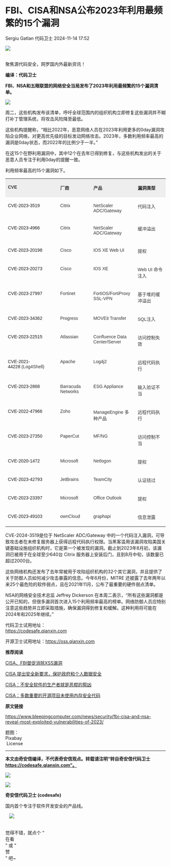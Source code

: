#  FBI、CISA和NSA公布2023年利用最频繁的15个漏洞   
Sergiu Gatlan  代码卫士   2024-11-14 17:52  
  
![](https://mmbiz.qpic.cn/mmbiz_gif/Az5ZsrEic9ot90z9etZLlU7OTaPOdibteeibJMMmbwc29aJlDOmUicibIRoLdcuEQjtHQ2qjVtZBt0M5eVbYoQzlHiaw/640?wx_fmt=gif "")  
  
   
聚焦源代码安全，网罗国内外最新资讯！  
  
**编译：代码卫士**  
  
**FBI、NSA和五眼联盟的网络安全当局发布了2023年利用最频繁的15个漏洞清单。**  
  
![](https://mmbiz.qpic.cn/mmbiz_gif/oBANLWYScMThvc6hHEPK2mVsoTrPovNhmUSZ4AFWnfOACtXetIsfWQqdOKLg4Zb6Uc0V1geyPbSXr65RCrXyiaw/640?wx_fmt=gif&from=appmsg "")  
  
  
周二，这些机构发布该清单，呼吁全球范围内的组织机构立即修复这些漏洞并不糊打补丁管理系统，将攻击风险降至最低。  
  
这些机构提醒称，“相比2022年，恶意网络人员在2023年利用更多的0day漏洞攻陷企业网络，对更高优先级的目标发动网络攻击。2023年，多数利用频率最高的漏洞是0day状态，而2022年的比例少于一半。”  
  
在这15个在野利用漏洞中，其中12个在去年已得到修复，与这些机构发出的关于恶意人员专注于利用0day的提醒一致。  
  
利用频率最高的15个漏洞如下。  
  
<table><tbody><tr><td valign="top" style="border-color: rgb(29, 54, 82);background: rgb(238, 238, 238);" width="161"><p style="text-align:left;"><span style="font-size:14px;"><strong><span style="color: rgb(51, 51, 51);font-family: Arial, sans-serif;">CVE</span></strong></span></p></td><td valign="top" style="border-top-color: rgb(29, 54, 82);border-right-color: rgb(29, 54, 82);border-bottom-color: rgb(29, 54, 82);border-left: none;background: rgb(238, 238, 238);" width="97"><p><span style="font-size:14px;"><strong><span style="color: rgb(51, 51, 51);">厂商</span></strong></span></p></td><td valign="top" style="border-top-color: rgb(29, 54, 82);border-right-color: rgb(29, 54, 82);border-bottom-color: rgb(29, 54, 82);border-left: none;background: rgb(238, 238, 238);" width="126"><p><span style="font-size:14px;"><strong><span style="color: rgb(51, 51, 51);">产品</span></strong></span></p></td><td valign="top" style="border-top-color: rgb(29, 54, 82);border-right-color: rgb(29, 54, 82);border-bottom-color: rgb(29, 54, 82);border-left: none;background: rgb(238, 238, 238);" width="79"><p><span style="font-size:14px;"><strong><span style="font-family: 等线;">漏洞类型</span></strong></span></p></td></tr><tr><td valign="top" style="border-right-color: rgb(29, 54, 82);border-bottom-color: rgb(29, 54, 82);border-left-color: rgb(29, 54, 82);border-top: none;" width="161"><p><span style="font-size: 14px;font-family:Arial, sans-serif;">CVE-2023-3519</span></p></td><td valign="top" style="border-top: none;border-left: none;border-bottom-color: rgb(29, 54, 82);border-right-color: rgb(29, 54, 82);" width="92"><p><span style="color: rgb(51, 51, 51);font-size: 14px;font-family:Arial, sans-serif;">Citrix</span></p></td><td valign="top" style="border-top: none;border-left: none;border-bottom-color: rgb(29, 54, 82);border-right-color: rgb(29, 54, 82);" width="126"><p><span style="color: rgb(51, 51, 51);font-size: 14px;font-family:Arial, sans-serif;">NetScaler ADC/Gateway</span></p></td><td valign="top" style="border-top: none;border-left: none;border-bottom-color: rgb(29, 54, 82);border-right-color: rgb(29, 54, 82);" width="99"><p><span style="color: rgb(51, 51, 51);font-size: 14px;">代码注入</span></p></td></tr><tr><td valign="top" style="border-right-color: rgb(29, 54, 82);border-bottom-color: rgb(29, 54, 82);border-left-color: rgb(29, 54, 82);border-top: none;" width="161"><p><span style="font-size: 14px;font-family:Arial, sans-serif;">CVE-2023-4966</span></p></td><td valign="top" style="border-top: none;border-left: none;border-bottom-color: rgb(29, 54, 82);border-right-color: rgb(29, 54, 82);" width="92"><p><span style="color: rgb(51, 51, 51);font-size: 14px;font-family:Arial, sans-serif;">Citrix</span></p></td><td valign="top" style="border-top: none;border-left: none;border-bottom-color: rgb(29, 54, 82);border-right-color: rgb(29, 54, 82);" width="126"><p><span style="color: rgb(51, 51, 51);font-size: 14px;font-family:Arial, sans-serif;">NetScaler ADC/Gateway</span></p></td><td valign="top" style="border-top: none;border-left: none;border-bottom-color: rgb(29, 54, 82);border-right-color: rgb(29, 54, 82);" width="99"><p><span style="color: rgb(51, 51, 51);font-size: 14px;">缓冲溢出</span></p></td></tr><tr><td valign="top" style="border-right-color: rgb(29, 54, 82);border-bottom-color: rgb(29, 54, 82);border-left-color: rgb(29, 54, 82);border-top: none;" width="161"><p><span style="font-size: 14px;font-family:Arial, sans-serif;">CVE-2023-20198</span></p></td><td valign="top" style="border-top: none;border-left: none;border-bottom-color: rgb(29, 54, 82);border-right-color: rgb(29, 54, 82);" width="92"><p><span style="color: rgb(51, 51, 51);font-size: 14px;font-family:Arial, sans-serif;">Cisco</span></p></td><td valign="top" style="border-top: none;border-left: none;border-bottom-color: rgb(29, 54, 82);border-right-color: rgb(29, 54, 82);" width="126"><p><span style="color: rgb(51, 51, 51);font-size: 14px;font-family:Arial, sans-serif;">IOS XE Web UI</span></p></td><td valign="top" style="border-top: none;border-left: none;border-bottom-color: rgb(29, 54, 82);border-right-color: rgb(29, 54, 82);" width="99"><p><span style="color: rgb(51, 51, 51);font-size: 14px;">提权</span></p></td></tr><tr><td valign="top" style="border-right-color: rgb(29, 54, 82);border-bottom-color: rgb(29, 54, 82);border-left-color: rgb(29, 54, 82);border-top: none;" width="161"><p><span style="font-size: 14px;font-family:Arial, sans-serif;">CVE-2023-20273</span></p></td><td valign="top" style="border-top: none;border-left: none;border-bottom-color: rgb(29, 54, 82);border-right-color: rgb(29, 54, 82);" width="92"><p><span style="color: rgb(51, 51, 51);font-size: 14px;font-family:Arial, sans-serif;">Cisco</span></p></td><td valign="top" style="border-top: none;border-left: none;border-bottom-color: rgb(29, 54, 82);border-right-color: rgb(29, 54, 82);" width="126"><p><span style="color: rgb(51, 51, 51);font-size: 14px;font-family:Arial, sans-serif;">IOS XE</span></p></td><td valign="top" style="border-top: none;border-left: none;border-bottom-color: rgb(29, 54, 82);border-right-color: rgb(29, 54, 82);" width="99"><p><span style="font-size:14px;"><span style="color: rgb(51, 51, 51);font-family: Arial, sans-serif;">Web UI </span><span style="color: rgb(51, 51, 51);">命令注入</span></span></p></td></tr><tr><td valign="top" style="border-right-color: rgb(29, 54, 82);border-bottom-color: rgb(29, 54, 82);border-left-color: rgb(29, 54, 82);border-top: none;" width="161"><p><span style="font-size: 14px;font-family:Arial, sans-serif;">CVE-2023-27997</span></p></td><td valign="top" style="border-top: none;border-left: none;border-bottom-color: rgb(29, 54, 82);border-right-color: rgb(29, 54, 82);" width="92"><p><span style="color: rgb(51, 51, 51);font-size: 14px;font-family:Arial, sans-serif;">Fortinet</span></p></td><td valign="top" style="border-top: none;border-left: none;border-bottom-color: rgb(29, 54, 82);border-right-color: rgb(29, 54, 82);" width="126"><p><span style="color: rgb(51, 51, 51);font-size: 14px;font-family:Arial, sans-serif;">FortiOS/FortiProxy SSL-VPN</span></p></td><td valign="top" style="border-top: none;border-left: none;border-bottom-color: rgb(29, 54, 82);border-right-color: rgb(29, 54, 82);" width="99"><p><span style="color: rgb(51, 51, 51);font-size: 14px;">基于堆的缓冲溢出</span></p></td></tr><tr><td valign="top" style="border-right-color: rgb(29, 54, 82);border-bottom-color: rgb(29, 54, 82);border-left-color: rgb(29, 54, 82);border-top: none;" width="161"><p><span style="font-size: 14px;font-family:Arial, sans-serif;">CVE-2023-34362</span></p></td><td valign="top" style="border-top: none;border-left: none;border-bottom-color: rgb(29, 54, 82);border-right-color: rgb(29, 54, 82);" width="92"><p><span style="color: rgb(51, 51, 51);font-size: 14px;font-family:Arial, sans-serif;">Progress</span></p></td><td valign="top" style="border-top: none;border-left: none;border-bottom-color: rgb(29, 54, 82);border-right-color: rgb(29, 54, 82);" width="126"><p><span style="color: rgb(51, 51, 51);font-size: 14px;font-family:Arial, sans-serif;">MOVEit Transfer</span></p></td><td valign="top" style="border-top: none;border-left: none;border-bottom-color: rgb(29, 54, 82);border-right-color: rgb(29, 54, 82);" width="99"><p><span style="font-size:14px;"><span style="color: rgb(51, 51, 51);font-family: Arial, sans-serif;">SQL</span><span style="color: rgb(51, 51, 51);">注入</span></span></p></td></tr><tr><td valign="top" style="border-right-color: rgb(29, 54, 82);border-bottom-color: rgb(29, 54, 82);border-left-color: rgb(29, 54, 82);border-top: none;" width="161"><p><span style="font-size: 14px;font-family:Arial, sans-serif;">CVE-2023-22515</span></p></td><td valign="top" style="border-top: none;border-left: none;border-bottom-color: rgb(29, 54, 82);border-right-color: rgb(29, 54, 82);" width="92"><p><span style="color: rgb(51, 51, 51);font-size: 14px;font-family:Arial, sans-serif;">Atlassian</span></p></td><td valign="top" style="border-top: none;border-left: none;border-bottom-color: rgb(29, 54, 82);border-right-color: rgb(29, 54, 82);" width="126"><p><span style="color: rgb(51, 51, 51);font-size: 14px;font-family:Arial, sans-serif;">Confluence Data Center/Server</span></p></td><td valign="top" style="border-top: none;border-left: none;border-bottom-color: rgb(29, 54, 82);border-right-color: rgb(29, 54, 82);" width="99"><p><span style="color: rgb(51, 51, 51);font-size: 14px;">访问控制失效</span></p></td></tr><tr><td valign="top" style="border-right-color: rgb(29, 54, 82);border-bottom-color: rgb(29, 54, 82);border-left-color: rgb(29, 54, 82);border-top: none;" width="161"><p><span style="font-size: 14px;font-family:Arial, sans-serif;">CVE-2021-   44228<span style="color: rgb(51, 51, 51);"> (Log4Shell)</span></span></p></td><td valign="top" style="border-top: none;border-left: none;border-bottom-color: rgb(29, 54, 82);border-right-color: rgb(29, 54, 82);" width="92"><p><span style="color: rgb(51, 51, 51);font-size: 14px;font-family:Arial, sans-serif;">Apache</span></p></td><td valign="top" style="border-top: none;border-left: none;border-bottom-color: rgb(29, 54, 82);border-right-color: rgb(29, 54, 82);" width="126"><p><span style="color: rgb(51, 51, 51);font-size: 14px;font-family:Arial, sans-serif;">Log4j2</span></p></td><td valign="top" style="border-top: none;border-left: none;border-bottom-color: rgb(29, 54, 82);border-right-color: rgb(29, 54, 82);" width="99"><p><span style="color: rgb(51, 51, 51);font-size: 14px;">远程代码执行</span></p></td></tr><tr><td valign="top" style="border-right-color: rgb(29, 54, 82);border-bottom-color: rgb(29, 54, 82);border-left-color: rgb(29, 54, 82);border-top: none;" width="161"><p><span style="font-size: 14px;font-family:Arial, sans-serif;">CVE-2023-2868</span></p></td><td valign="top" style="border-top: none;border-left: none;border-bottom-color: rgb(29, 54, 82);border-right-color: rgb(29, 54, 82);" width="81"><p><span style="color: rgb(51, 51, 51);font-size: 14px;font-family:Arial, sans-serif;">Barracuda Networks</span></p></td><td valign="top" style="border-top: none;border-left: none;border-bottom-color: rgb(29, 54, 82);border-right-color: rgb(29, 54, 82);" width="126"><p><span style="color: rgb(51, 51, 51);font-size: 14px;font-family:Arial, sans-serif;">ESG Appliance</span></p></td><td valign="top" style="border-top: none;border-left: none;border-bottom-color: rgb(29, 54, 82);border-right-color: rgb(29, 54, 82);" width="99"><p><span style="color: rgb(51, 51, 51);font-size: 14px;">输入验证不当</span></p></td></tr><tr><td valign="top" style="border-right-color: rgb(29, 54, 82);border-bottom-color: rgb(29, 54, 82);border-left-color: rgb(29, 54, 82);border-top: none;" width="161"><p><span style="font-size: 14px;font-family:Arial, sans-serif;">CVE-2022-47966</span></p></td><td valign="top" style="border-top: none;border-left: none;border-bottom-color: rgb(29, 54, 82);border-right-color: rgb(29, 54, 82);" width="81"><p><span style="color: rgb(51, 51, 51);font-size: 14px;font-family:Arial, sans-serif;">Zoho</span></p></td><td valign="top" style="border-top: none;border-left: none;border-bottom-color: rgb(29, 54, 82);border-right-color: rgb(29, 54, 82);word-break: break-all;" width="126"><p><span style="color: rgb(51, 51, 51);font-size: 14px;font-family:Arial, sans-serif;">ManageEngine 多种产品</span></p></td><td valign="top" style="border-top: none;border-left: none;border-bottom-color: rgb(29, 54, 82);border-right-color: rgb(29, 54, 82);" width="99"><p><span style="color: rgb(51, 51, 51);font-size: 14px;">远程代码执行</span></p></td></tr><tr><td valign="top" style="border-right-color: rgb(29, 54, 82);border-bottom-color: rgb(29, 54, 82);border-left-color: rgb(29, 54, 82);border-top: none;" width="161"><p><span style="font-size: 14px;font-family:Arial, sans-serif;">CVE-2023-27350</span></p></td><td valign="top" style="border-top: none;border-left: none;border-bottom-color: rgb(29, 54, 82);border-right-color: rgb(29, 54, 82);" width="81"><p><span style="color: rgb(51, 51, 51);font-size: 14px;font-family:Arial, sans-serif;">PaperCut</span></p></td><td valign="top" style="border-top: none;border-left: none;border-bottom-color: rgb(29, 54, 82);border-right-color: rgb(29, 54, 82);" width="126"><p><span style="color: rgb(51, 51, 51);font-size: 14px;font-family:Arial, sans-serif;">MF/NG</span></p></td><td valign="top" style="border-top: none;border-left: none;border-bottom-color: rgb(29, 54, 82);border-right-color: rgb(29, 54, 82);" width="99"><p><span style="color: rgb(51, 51, 51);font-size: 14px;">访问控制不当</span></p></td></tr><tr><td valign="top" style="border-right-color: rgb(29, 54, 82);border-bottom-color: rgb(29, 54, 82);border-left-color: rgb(29, 54, 82);border-top: none;" width="161"><p><span style="font-size: 14px;font-family:Arial, sans-serif;">CVE-2020-1472</span></p></td><td valign="top" style="border-top: none;border-left: none;border-bottom-color: rgb(29, 54, 82);border-right-color: rgb(29, 54, 82);" width="81"><p><span style="color: rgb(51, 51, 51);font-size: 14px;font-family:Arial, sans-serif;">Microsoft</span></p></td><td valign="top" style="border-top: none;border-left: none;border-bottom-color: rgb(29, 54, 82);border-right-color: rgb(29, 54, 82);" width="126"><p><span style="color: rgb(51, 51, 51);font-size: 14px;font-family:Arial, sans-serif;">Netlogon</span></p></td><td valign="top" style="border-top: none;border-left: none;border-bottom-color: rgb(29, 54, 82);border-right-color: rgb(29, 54, 82);" width="99"><p><span style="color: rgb(51, 51, 51);font-size: 14px;">提权</span></p></td></tr><tr><td valign="top" style="border-right-color: rgb(29, 54, 82);border-bottom-color: rgb(29, 54, 82);border-left-color: rgb(29, 54, 82);border-top: none;" width="161"><p><span style="font-size: 14px;font-family:Arial, sans-serif;">CVE-2023-42793</span></p></td><td valign="top" style="border-top: none;border-left: none;border-bottom-color: rgb(29, 54, 82);border-right-color: rgb(29, 54, 82);" width="81"><p><span style="color: rgb(51, 51, 51);font-size: 14px;font-family:Arial, sans-serif;">JetBrains</span></p></td><td valign="top" style="border-top: none;border-left: none;border-bottom-color: rgb(29, 54, 82);border-right-color: rgb(29, 54, 82);" width="126"><p><span style="color: rgb(51, 51, 51);font-size: 14px;font-family:Arial, sans-serif;">TeamCity</span></p></td><td valign="top" style="border-top: none;border-left: none;border-bottom-color: rgb(29, 54, 82);border-right-color: rgb(29, 54, 82);" width="99"><p><span style="color: rgb(51, 51, 51);font-size: 14px;">认证绕过</span></p></td></tr><tr><td valign="top" style="border-right-color: rgb(29, 54, 82);border-bottom-color: rgb(29, 54, 82);border-left-color: rgb(29, 54, 82);border-top: none;" width="161"><p><span style="font-size: 14px;font-family:Arial, sans-serif;">CVE-2023-23397</span></p></td><td valign="top" style="border-top: none;border-left: none;border-bottom-color: rgb(29, 54, 82);border-right-color: rgb(29, 54, 82);" width="81"><p><span style="color: rgb(51, 51, 51);font-size: 14px;font-family:Arial, sans-serif;">Microsoft</span></p></td><td valign="top" style="border-top: none;border-left: none;border-bottom-color: rgb(29, 54, 82);border-right-color: rgb(29, 54, 82);" width="126"><p><span style="color: rgb(51, 51, 51);font-size: 14px;font-family:Arial, sans-serif;">Office Outlook</span></p></td><td valign="top" style="border-top: none;border-left: none;border-bottom-color: rgb(29, 54, 82);border-right-color: rgb(29, 54, 82);" width="99"><p><span style="color: rgb(51, 51, 51);font-size: 14px;">提权</span></p></td></tr><tr><td valign="top" style="border-right-color: rgb(29, 54, 82);border-bottom-color: rgb(29, 54, 82);border-left-color: rgb(29, 54, 82);border-top: none;" width="161"><p><span style="font-size: 14px;font-family:Arial, sans-serif;">CVE-2023-49103</span></p></td><td valign="top" style="border-top: none;border-left: none;border-bottom-color: rgb(29, 54, 82);border-right-color: rgb(29, 54, 82);" width="81"><p><span style="color: rgb(51, 51, 51);font-size: 14px;font-family:Arial, sans-serif;">ownCloud</span></p></td><td valign="top" style="border-top: none;border-left: none;border-bottom-color: rgb(29, 54, 82);border-right-color: rgb(29, 54, 82);" width="106"><p><span style="color: rgb(51, 51, 51);font-size: 14px;font-family:Arial, sans-serif;">graphapi</span></p></td><td valign="top" style="border-top: none;border-left: none;border-bottom-color: rgb(29, 54, 82);border-right-color: rgb(29, 54, 82);" width="89"><p><span style="color: rgb(51, 51, 51);font-size: 14px;">信息泄露</span></p></td></tr></tbody></table>  
  
CVE-2024-3519是位于 NetScaler ADC/Gateway 中的一个代码注入漏洞，可导致攻击者在未修复服务器上获得远程代码执行权限。当黑客滥用该漏洞攻陷美国关键基础设施组织机构时，它是第一个被发现的漏洞。截止到2023年8月初，该漏洞已被用于在全球至少640台 Citrix 服务器上安装后门，且到8月中旬，该数量已超过2000台。  
  
这些网络机构还发布了去年常被用于攻陷组织机构的32个其它漏洞，并且提供了关于防御人员如何减少攻击暴露的信息。今年6月份，MITRE 还披露了去年两年以来25个最危险的软件弱点，且在2021年11月，公布了最重要的硬件弱点清单。  
  
NSA的网络安全技术总监 Jeffrey Dickerson 在本周二表示，“所有这些漏洞都是公开已知的，但很多漏洞首次进入15个利用频率最高的榜单。网络防御人员应特别注意这些趋势并立即采取措施，确保漏洞得到修复和缓解。这种利用将可能在2024年和2025年继续。”  
  
  
代码卫士试用地址：  
https://codesafe.qianxin.com  
  
开源卫士试用地址：https://oss.qianxin.com  
  
  
  
  
  
  
  
  
  
  
  
  
  
**推荐阅读**  
  
[CISA、FBI督促消除XSS漏洞](http://mp.weixin.qq.com/s?__biz=MzI2NTg4OTc5Nw==&mid=2247520856&idx=2&sn=e42af408ee177430c69f52668c7cc6eb&chksm=ea94a332dde32a247ff4d6cdf023ddf6f8317162ed60c534809d8bcaff0fc7ce94e472f08532&scene=21#wechat_redirect)  
  
  
[CISA 提出安全新要求，保护政府和个人数据安全](http://mp.weixin.qq.com/s?__biz=MzI2NTg4OTc5Nw==&mid=2247521255&idx=1&sn=7f84e630c55856e76ec9a0e7b2ec0166&chksm=ea94a28ddde32b9b80b54b6438afc7968a10eef130f4d3f8459562fc7c312f2479884f8eb523&scene=21#wechat_redirect)  
  
  
[CISA：不安全软件的生产者就是恶棍的帮凶](http://mp.weixin.qq.com/s?__biz=MzI2NTg4OTc5Nw==&mid=2247520903&idx=1&sn=768f0341b9f1b3432c6427db84765ddb&chksm=ea94a3eddde32afbb676980f5d5120ed1fb787b9ddb9cfc6e142a34bcdfca2f4780440027c02&scene=21#wechat_redirect)  
  
  
[CISA：多数重要的开源项目未使用内存安全代码](http://mp.weixin.qq.com/s?__biz=MzI2NTg4OTc5Nw==&mid=2247519901&idx=1&sn=32d7347010a5e163854477e5c2232e19&chksm=ea94bff7dde336e13576de0daf2daadc290e35b0e3b4c7d7b385038100a61ef8c962de61267a&scene=21#wechat_redirect)  
  
  
  
  
  
**原文链接**  
  
  
https://www.bleepingcomputer.com/news/security/fbi-cisa-and-nsa-reveal-most-exploited-vulnerabilities-of-2023/  
  
  
题图：  
Pixabay  
 License  
  
****  
**本文由奇安信编译，不代表奇安信观点。转载请注明“转自奇安信代码卫士 https://codesafe.qianxin.com”。**  
  
  
  
  
![](https://mmbiz.qpic.cn/mmbiz_jpg/oBANLWYScMSf7nNLWrJL6dkJp7RB8Kl4zxU9ibnQjuvo4VoZ5ic9Q91K3WshWzqEybcroVEOQpgYfx1uYgwJhlFQ/640?wx_fmt=jpeg "")  
  
![](https://mmbiz.qpic.cn/mmbiz_jpg/oBANLWYScMSN5sfviaCuvYQccJZlrr64sRlvcbdWjDic9mPQ8mBBFDCKP6VibiaNE1kDVuoIOiaIVRoTjSsSftGC8gw/640?wx_fmt=jpeg "")  
  
**奇安信代码卫士 (codesafe)**  
  
国内首个专注于软件开发安全的产品线。  
  
   ![](https://mmbiz.qpic.cn/mmbiz_gif/oBANLWYScMQ5iciaeKS21icDIWSVd0M9zEhicFK0rbCJOrgpc09iaH6nvqvsIdckDfxH2K4tu9CvPJgSf7XhGHJwVyQ/640?wx_fmt=gif "")  
  
   
觉得不错，就点个 “  
在看  
” 或 "  
赞  
” 吧~  
  
